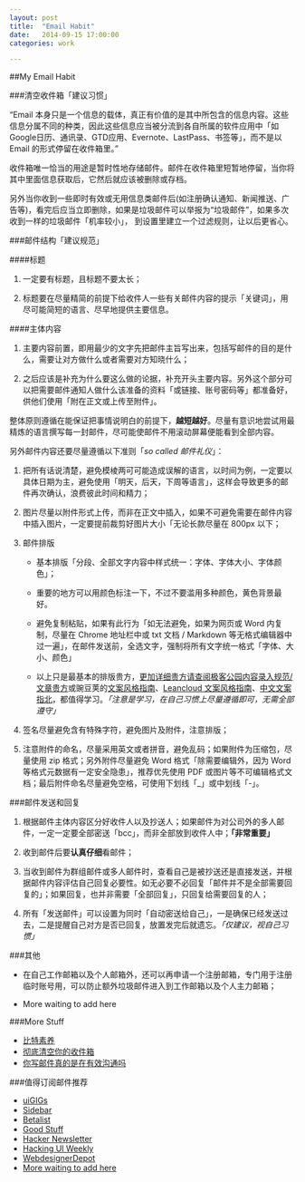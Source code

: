 ```yaml
---
layout: post
title:  "Email Habit"
date:   2014-09-15 17:00:00
categories: work

---
```

 
##My Email Habit

###清空收件箱「建议习惯」

“Email 本身只是一个信息的载体，真正有价值的是其中所包含的信息内容。这些信息分属不同的种类，因此这些信息应当被分流到各自所属的软件应用中「如 Google日历、通讯录、GTD应用、Evernote、LastPass、书签等」，而不是以 Email 的形式停留在收件箱里。”

收件箱唯一恰当的用途是暂时性地存储邮件。邮件在收件箱里短暂地停留，当你将其中里面信息获取后，它然后就应该被删除或存档。

另外当你收到一些即时有效或无用信息类邮件后(如注册确认通知、新闻推送、广告等)，看完后应当立即删除，如果是垃圾邮件可以举报为“垃圾邮件”，如果多次收到一样的垃圾邮件「机率较小」， 到设置里建立一个过滤规则，让以后更省心。

###邮件结构「建议规范」

####标题

1. 一定要有标题，且标题不要太长；

2. 标题要在尽量精简的前提下给收件人一些有关邮件内容的提示「关键词」，用尽可能简短的语言、尽早地提供主要信息。

####主体内容

1. 主要内容前置，即用最少的文字先把邮件主旨写出来，包括写邮件的目的是什么，需要让对方做什么或者需要对方知晓什么；

2. 之后应该是补充为什么要这么做的论据，补充开头主要内容。另外这个部分可以把需要邮件通知人做什么该准备的资料「或链接、账号密码等」都准备好，供他们使用「附在正文或上传至附件」。

整体原则遵循在能保证把事情说明白的前提下，**越短越好**。尽量有意识地尝试用最精炼的语言撰写每一封邮件，尽可能使邮件不用滚动屏幕便能看到全部内容。

另外邮件内容还要尽量遵循以下准则「*so called 邮件礼仪*」：

1. 把所有话说清楚，避免模棱两可可能造成误解的语言，以时间为例，一定要以具体日期为主，避免使用「明天，后天，下周等语言」，这样会导致更多的邮件再次确认，浪费彼此时间和精力；

2. 图片尽量以附件形式上传，而非在正文中插入，如果不可避免需要在邮件内容中插入图片，一定要提前裁剪好图片大小「无论长款尽量在 800px 以下；

3. 邮件排版

    - 基本排版「分段、全部文字内容中样式统一：字体、字体大小、字体颜色」；

    - 重要的地方可以用颜色标注一下，不过不要滥用多种颜色，黄色背景最好。

    - 避免复制粘贴，如果有此行为「如无法避免，如果为网页或 Word 内复制，尽量在 Chrome 地址栏中或 txt 文档 / Markdown 等无格式编辑器中过一遍」，在邮件发送前，全选文字，强制将所有文字统一格式「字体、大小、颜色」
    
    - 以上只是最基本的排版贵方，[更加详细贵方请查阅极客公园内容录入规范/文章贵方](https://gitcafe.com/jyconan/Geekpark_Standard/blob/master/writing_standards.md)或豌豆荚的[文案风格指南](https://github.com/wjp2013/the_room_of_exercises/blob/master/guides/%E8%B1%8C%E8%B1%86%E8%8D%9A%E6%96%87%E6%A1%88%E9%A3%8E%E6%A0%BC%E6%8C%87%E5%8D%97.md)、[Leancloud 文案风格指南](http://open.avoscloud.com/copywriting-style-guide.html)、[中文文案指北](https://github.com/sparanoid/chinese-copywriting-guidelines)，都值得学习。*「注意是学习，在自己习惯上尽量遵循即可，无需全部遵守」*

4. 签名尽量避免含有特殊字符，避免图片及附件，注意排版；

5. 注意附件的命名，尽量采用英文或者拼音，避免乱码；如果附件为压缩包，尽量使用 zip 格式；另外附件尽量避免 Word 格式「除需要编辑外，因为 Word 等格式元数据有一定安全隐患」，推荐优先使用 PDF 或图片等不可编辑格式文档；最后附件命名尽量避免空格，可使用下划线「_」或中划线「-」。

###邮件发送和回复

1. 根据邮件主体内容区分好收件人以及抄送人；如果邮件为对公司外的多人邮件，一定一定要全部密送「bcc」，而非全部放到收件人中；**「非常重要」**

2. 收到邮件后要**认真仔细**看邮件；

3. 当收到邮件为群组邮件或多人邮件时，查看自己是被抄送还是直接发送，并根据邮件内容评估自己回复必要性。如无必要不必回复「邮件并不是全部需要回复的」；如果回复，也并非需要「全部回复」，只回复给需要回复的人；

4. 所有「发送邮件」可以设置为同时「自动密送给自己」，一是确保已经发送过去，二是提醒自己对方是否已回复，放置发完后就遗忘。*「仅建议，视自己习惯」*


###其他

- 在自己工作邮箱以及个人邮箱外，还可以再申请一个注册邮箱，专门用于注册临时账号用，可以防止额外垃圾邮件进入到工作邮箱以及个人主力邮箱；

- More waiting to add here


###More Stuff

- [比特素养](http://book.douban.com/subject/20471142/)
- [彻底清空你的收件箱](http://www.geekpark.net/topics/157123)
- [你写邮件真的是在有效沟通吗](http://www.geekpark.net/topics/168310)


###值得订阅邮件推荐

- [uiGIGs](http://uigifs.com/)
- [Sidebar](http://sidebar.io/)
- [Betalist](http://betalist.com/)
- [Good Stuff](http://tinyletter.com/disinfeqt)
- [Hacker Newsletter](http://www.hackernewsletter.com/)
- [Hacking UI Weekly](http://hackingui.com/)
- [WebdesignerDepot](http://www.webdesignerdepot.com/)
- [More waiting to add here](http://afio.im/work/2014/09/15/workgeek-email.html)




